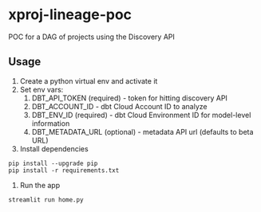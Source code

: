 # xproj-lineage-poc
POC for a DAG of projects using the Discovery API

## Usage 

1. Create a python virtual env and activate it
2. Set env vars:
   1. DBT_API_TOKEN (required) - token for hitting discovery API
   3. DBT_ACCOUNT_ID - dbt Cloud Account ID to analyze
   2. DBT_ENV_ID (required) - dbt Cloud Environment ID for model-level information
   4. DBT_METADATA_URL (optional) - metadata API url (defaults to beta URL)
3. Install dependencies
```
pip install --upgrade pip
pip install -r requirements.txt
```
1. Run the app
```
streamlit run home.py
```


